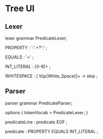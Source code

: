 # Tree UI

## Lexer

lexer grammar PredicateLexer;

PROPERTY
: ':'.+?':'
;

EQUALS
: '='
;

INT_LITERAL
: [0-9]+
;

WHITESPACE
: [ \t\p{White_Space}]+ -> skip
;

## Parser

parser grammar PredicateParser;

options { tokenVocab = PredicateLexer; }

predicateLine
: predicate EOF
;

predicate
: PROPERTY EQUALS INT_LITERAL
;
